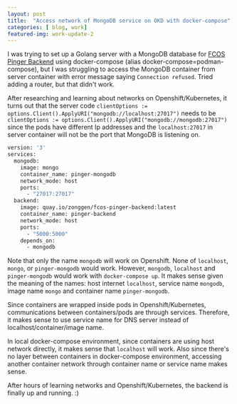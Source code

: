 ```yaml
---
layout: post
title:  "Access network of MongoDB service on OKD with docker-compose"
categories: [ blog, work]
featured-img: work-update-2
---
```


I was trying to set up a Golang server with a MongoDB database
for [FCOS Pinger Backend](https://github.com/zonggen/fcos-pinger-backend) using
docker-compose (alias docker-compose=podman-compose), but I was struggling to
access the MongoDB container from server container with error message saying `Connection refused`.
Tried adding a router, but that didn't work.

After researching and learning about networks on Openshift/Kubernetes, it turns out that
the server code `clientOptions := options.Client().ApplyURI("mongodb://localhost:27017")` needs
to be `clientOptions := options.Client().ApplyURI("mongodb://mongodb:27017")` since the pods
have different Ip addresses and the `localhost:27017` in server container will not be the port that
MongoDB is listening on.

```Dockerfile
version: '3'
services:
  mongodb:
    image: mongo
    container_name: pinger-mongodb
    network_mode: host
    ports:
      - "27017:27017"
  backend:
    image: quay.io/zonggen/fcos-pinger-backend:latest
    container_name: pinger-backend
    network_mode: host
    ports:
      - "5000:5000"
    depends_on:
      - mongodb

```

Note that only the name `mongodb` will work on Openshift. None of `localhost`, `mongo`, or
`pinger-mongodb` would work. However, `mongodb`, `localhost` and `pinger-mongodb` would work with
`docker-compose up`. It makes sense given the meaning of the names: host internet `localhost`,
service name `mongodb`, image name `mongo` and container name `pinger-mongodb`.

Since containers are wrapped inside pods in Openshift/Kubernetes, communications between
containers/pods are through services. Therefore, it makes sense to use service name for
DNS server instead of localhost/container/image name.

In local docker-compose environment, since containers are using host network directly,
it makes sense that `localhost` will work. Also since there's no layer between containers
in docker-compose environment, accessing another container network through container name
or service name makes sense.

After hours of learning networks and Openshift/Kubernetes, the backend is finally up and running. :)
